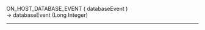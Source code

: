 ON_HOST_DATABASE_EVENT ( databaseEvent )   -> databaseEvent (Long Integer)  ________________________________________________________  